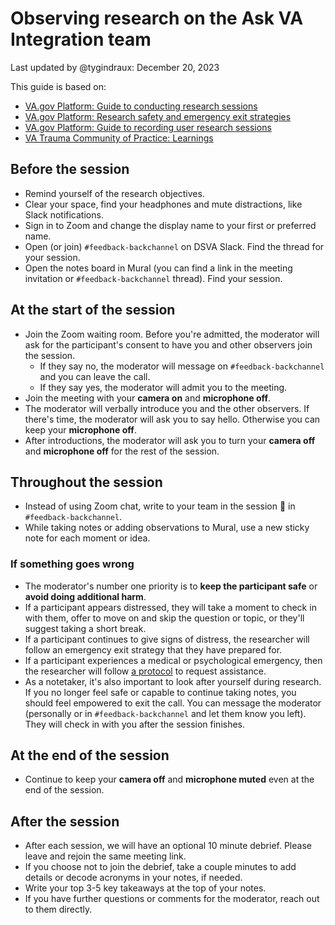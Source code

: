 # Observing research on the Ask VA Integration team

Last updated by @tygindraux: December 20, 2023
 
This guide is based on:
* [VA.gov Platform: Guide to conducting research sessions](https://depo-platform-documentation.scrollhelp.site/research-design/conducting-research-sessions#ConductingResearchSessions-Moderatingtips)
* [VA.gov Platform: Research safety and emergency exit strategies](https://depo-platform-documentation.scrollhelp.site/research-design/research-safety-and-emergency-exit-strategies#ResearchSafetyandEmergencyExitStrategies-Creatingasafespaceforparticipants)
* [VA.gov Platform: Guide to recording user research sessions](https://depo-platform-documentation.scrollhelp.site/research-design/Recording-User-Research-Sessions.2050949305.html)
* [VA Trauma Community of Practice: Learnings](https://github.com/department-of-veterans-affairs/va.gov-team/blob/master/teams/shared-support/trauma/notes/2023-03-06.md)

## Before the session

* Remind yourself of the research objectives.
* Clear your space, find your headphones and mute distractions, like Slack notifications.
* Sign in to Zoom and change the display name to your first or preferred name.
* Open (or join) `#feedback-backchannel` on DSVA Slack. Find the thread for your session.
* Open the notes board in Mural (you can find a link in the meeting invitation or `#feedback-backchannel` thread). Find your session.

## At the start of the session

* Join the Zoom waiting room. Before you're admitted, the moderator will ask for the participant's consent to have you and other observers join the session.
    * If they say no, the moderator will message on `#feedback-backchannel` and you can leave the call.
    * If they say yes, the moderator will admit you to the meeting.
* Join the meeting with your **camera on** and **microphone off**.
* The moderator will verbally introduce you and the other observers. If there's time, the moderator will ask you to say hello. Otherwise you can keep your **microphone off**.
* After introductions, the moderator will ask you to turn your **camera off** and **microphone off** for the rest of the session.

## Throughout the session

* Instead of using Zoom chat, write to your team in the session 🧵 in `#feedback-backchannel`.
* While taking notes or adding observations to Mural, use a new sticky note for each moment or idea.

### If something goes wrong

* The moderator's number one priority is to **keep the participant safe** or **avoid doing additional harm**.
* If a participant appears distressed, they will take a moment to check in with them, offer to move on and skip the question or topic, or they'll suggest taking a short break.
* If a participant continues to give signs of distress, the researcher will follow an emergency exit strategy that they have prepared for.
* If a participant experiences a medical or psychological emergency, then the researcher will follow [a protocol](https://depo-platform-documentation.scrollhelp.site/research-design/research-safety-and-emergency-exit-strategies#Researchsafetyandemergencyexitstrategies-Requestingemergencyassistance) to request assistance.
* As a notetaker, it's also important to look after yourself during research. If you no longer feel safe or capable to continue taking notes, you should feel empowered to exit the call. You can message the moderator (personally or in `#feedback-backchannel` and let them know you left). They will check in with you after the session finishes.

## At the end of the session

* Continue to keep your **camera off** and **microphone muted** even at the end of the session.

## After the session

* After each session, we will have an optional 10 minute debrief. Please leave and rejoin the same meeting link.
* If you choose not to join the debrief, take a couple minutes to add details or decode acronyms in your notes, if needed.
* Write your top 3-5 key takeaways at the top of your notes.
* If you have further questions or comments for the moderator, reach out to them directly.
